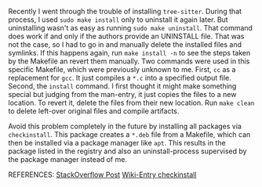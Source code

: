Recently I went through the trouble of installing `tree-sitter`.
During that process, I used `sudo make install` only to uninstall it again later.
But uninstalling wasn't as easy as running `sudo make uninstall`.
That command does work if and only if the authors provide an UNINSTALL file.
That was not the case, so I had to go in and manually delete the installed files and symlinks.
If this happens again, run `make install -n` to see the steps taken by the Makefile an revert them manually.
Two commands were used in this specific Makefile, which were previously unknown to me.
First, `cc` as a replacement for `gcc`.
It just compiles a `*.c` into a specified output file.
Second, the `install` command.
I first thought it might make something special but judging from the man-entry, it just copies the files to a new location.
To revert it, delete the files from their new location.
Run `make clean` to delete left-over original files and compile artifacts.

Avoid this problem completely in the future by installing all packages via `checkinstall`.
This package creates a `*.deb` file from a Makefile, which can then be installed via a package manager like `apt`.
This results in the package listed in the registry and also an uninstall-process supervised by the package manager instead of me.



REFERENCES:
[StackOverflow Post](https://stackoverflow.com/questions/1439950/whats-the-opposite-of-make-install-i-e-how-do-you-uninstall-a-library-in-li)
[Wiki-Entry checkinstall](https://wiki.ubuntuusers.de/checkinstall/)
